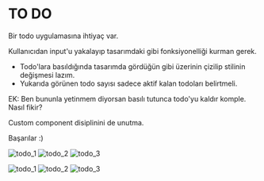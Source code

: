 # TO DO

Bir todo uygulamasına ihtiyaç var.

Kullanıcıdan input'u yakalayıp tasarımdaki gibi fonksiyonelliği kurman gerek.

- Todo'lara basıldığında tasarımda gördüğün gibi üzerinin çizilip stilinin değişmesi lazım.
- Yukarıda görünen todo sayısı sadece aktif kalan todoları belirtmeli.

EK: Ben bununla yetinmem diyorsan basılı tutunca todo'yu kaldır komple. Nasıl fikir?

Custom component disiplinini de unutma.

Başarılar :)


![todo_1](https://raw.githubusercontent.com/Kodluyoruz/taskforce/main/react-native/odev_2/figures/todo_1.png) 
![todo_2](https://raw.githubusercontent.com/Kodluyoruz/taskforce/main/react-native/odev_2/figures/todo_2.png) 
![todo_3](https://raw.githubusercontent.com/Kodluyoruz/taskforce/main/react-native/odev_2/figures/todo_3.png)

![todo_1](https://raw.githubusercontent.com/Kodluyoruz/taskforce/main/react-native/odev_2/figures/todo_1.png) ![todo_2](https://raw.githubusercontent.com/Kodluyoruz/taskforce/main/react-native/odev_2/figures/todo_2.png) ![todo_3](https://raw.githubusercontent.com/Kodluyoruz/taskforce/main/react-native/odev_2/figures/todo_3.png)

